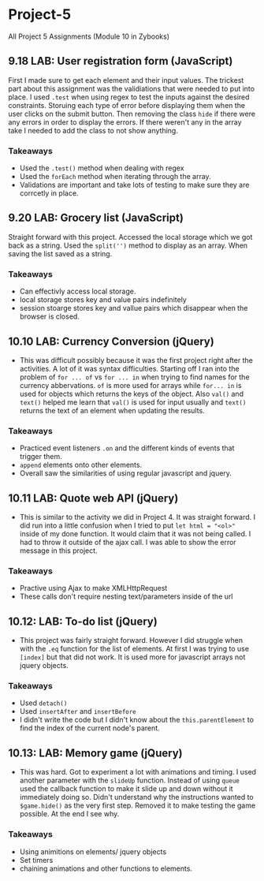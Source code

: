 # Project-5
 All Project 5 Assignments (Module 10 in Zybooks)
## 9.18 LAB: User registration form (JavaScript)
First I made sure to get each element and their input values. The trickest part about this  assignment was the validiations that were needed to put into place. I used `.test` when using regex to test the inputs against the desired constraints. Storuing each type of error before displaying them when the user clicks on the submit button. Then removing the class `hide` if there were any errors in order to display the errors. If there weren't any in the array take I needed to add the class to not show anything.  

### Takeaways
-  Used the `.test()` method when dealing with regex
- Used the `forEach` method when iterating through the array. 
- Validations are important and take lots of testing to make sure they are corrcetly in place. 

## 9.20 LAB: Grocery list (JavaScript)
Straight forward with this project. Accessed the local storage which we got back as a string. Used the `split('')` method to display as an array. When saving the list saved as a string.

### Takeaways
- Can effectivly access local storage. 
- local storage stores key and value pairs indefinitely
- session stoarge stores key and vallue pairs which disappear when the browser is closed. 

## 10.10 LAB: Currency Conversion (jQuery)
- This was difficult possibly because it was the first project right after the activities. A lot of it was syntax difficulties. Starting off I ran into the problem of `for ... of` vs `for ... in` when trying to find names for the currency abbervations. `of` is more used for arrays while `for... in` is used for objects which returns the keys of the object. Also `val()` and `text()` helped me learn that `val()` is used for input usually and `text()` returns the text of an element when updating the results. 

### Takeaways
- Practiced event listeners `.on` and the different kinds of events that trigger them. 
- `append` elements onto other elements. 
- Overall saw the similarities of using regular javascript and jquery. 

## 10.11 LAB: Quote web API (jQuery)
- This is similar to the activity we did in Project 4. It was straight forward. I did run into a little confusion when I tried to put `let html = "<ol>"` inside of my done function. It would claim that it was not being called. I had to throw it outside of the ajax call. I was able to show the error message in this project. 

### Takeaways
- Practive using Ajax to make XMLHttpRequest
- These calls don't require nesting text/parameters inside of the url

## 10.12: LAB: To-do list (jQuery)
- This project was fairly straight forward. However I did struggle when with the `.eq` function for the list of elements. At first I was trying to use `[index]` but that did not work. It is used more for javascript arrays not jquery objects. 

### Takeaways
- Used `detach()`
- Used `insertAfter` and `insertBefore`
- I didn't write the code but I didn't know about the `this.parentElement` to find the index of the current node's parent. 

## 10.13: LAB: Memory game (jQuery)
- This was hard. Got to experiment a lot with animations and timing. I used another parameter with the `slideUp` function. Instead of using `queue` used the callback function to make it slide up and down without it immediately doing so. Didn't understand why the instructions wanted to `$game.hide()` as the very first step. Removed it to make testing the game possible. At the end I see why.

### Takeaways
- Using animitions on elements/ jquery objects
- Set timers 
- chaining animations and other functions to elements. 
